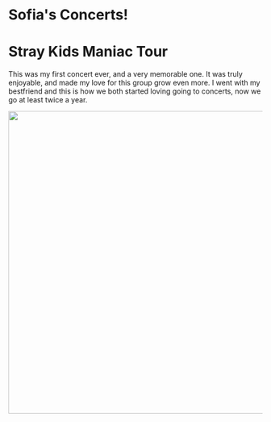 <html>

# Sofia's Concerts!

<head> 
 <title> Concerts I've been to! </title> 
  <style>
  body {background:C8A2C8;}
  </style>
</head>

<h1> Stray Kids Maniac Tour </h1>
<p> This was my first concert ever, and a very memorable one. It was truly enjoyable, and made my love for this group grow even more. I went with my bestfriend and this is how we both started loving going to concerts, now we go at least twice a year. </p> 
<img src="![IMG_3749](https://github.com/sof1asibrian/concerts/assets/145709883/0ecb68bc-0b61-47d4-9f69-4664b75fbd86)" width= "700" height= "600"
</html>
